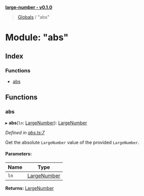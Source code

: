 **[large-number - v0.1.0](../README.md)**

> [Globals](../globals.md) / "abs"

# Module: "abs"

## Index

### Functions

* [abs](_abs_.md#abs)

## Functions

### abs

▸ **abs**(`ln`: [LargeNumber](../interfaces/_types_.largenumber.md)): [LargeNumber](../interfaces/_types_.largenumber.md)

*Defined in [abs.ts:7](https://github.com/zimmed/large-number/blob/b26544a/src/abs.ts#L7)*

Get the absolute `LargeNumber` value of the provided `LargeNumber`.

#### Parameters:

Name | Type |
------ | ------ |
`ln` | [LargeNumber](../interfaces/_types_.largenumber.md) |

**Returns:** [LargeNumber](../interfaces/_types_.largenumber.md)
